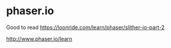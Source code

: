 # phaser.io

Good to read
https://loonride.com/learn/phaser/slither-io-part-2

http://www.phaser.io/learn
